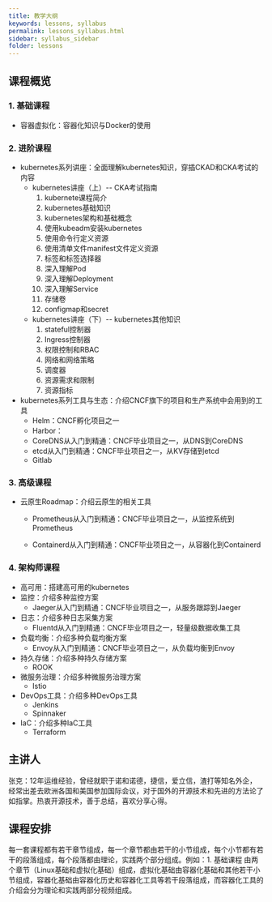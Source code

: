```yaml
---
title: 教学大纲
keywords: lessons, syllabus
permalink: lessons_syllabus.html
sidebar: syllabus_sidebar
folder: lessons
---
```


## 课程概览

### 1. 基础课程

+ 容器虚拟化：容器化知识与Docker的使用

### 2. 进阶课程

+ kubernetes系列讲座：全面理解kubernetes知识，穿插CKAD和CKA考试的内容
  + kubernetes讲座（上）-- CKA考试指南
    1. kubernete课程简介
    2. kubernetes基础知识
    3. kubernetes架构和基础概念
    4. 使用kubeadm安装kubernetes
    5. 使用命令行定义资源
    6. 使用清单文件manifest文件定义资源
    7. 标签和标签选择器
    8. 深入理解Pod
    9. 深入理解Deployment
    10. 深入理解Service
    11. 存储卷
    12. configmap和secret
  + kubernetes讲座（下）-- kubernetes其他知识
    1. stateful控制器
    2. Ingress控制器
    3. 权限控制和RBAC
    4. 网络和网络策略
    5. 调度器
    6. 资源需求和限制
    7. 资源指标
+ kubernetes系列工具与生态：介绍CNCF旗下的项目和生产系统中会用到的工具
  + Helm：CNCF孵化项目之一
  + Harbor：
  + CoreDNS从入门到精通：CNCF毕业项目之一，从DNS到CoreDNS
  + etcd从入门到精通：CNCF毕业项目之一，从KV存储到etcd
  + Gitlab

### 3. 高级课程

+ 云原生Roadmap：介绍云原生的相关工具

  + Prometheus从入门到精通：CNCF毕业项目之一，从监控系统到Prometheus

  + Containerd从入门到精通：CNCF毕业项目之一，从容器化到Containerd

### 4. 架构师课程

+ 高可用：搭建高可用的kubernetes
+ 监控：介绍多种监控方案
  + Jaeger从入门到精通：CNCF毕业项目之一，从服务跟踪到Jaeger
+ 日志：介绍多种日志采集方案
  + Fluentd从入门到精通：CNCF毕业项目之一，轻量级数据收集工具
+ 负载均衡：介绍多种负载均衡方案
  + Envoy从入门到精通：CNCF毕业项目之一，从负载均衡到Envoy
+ 持久存储：介绍多种持久存储方案
  + ROOK
+ 微服务治理：介绍多种微服务治理方案
  + Istio
+ DevOps工具：介绍多种DevOps工具
  + Jenkins
  + Spinnaker
+ IaC：介绍多种IaC工具
  + Terraform

## 主讲人

张克：12年运维经验，曾经就职于诺和诺德，捷信，爱立信，渣打等知名外企，经常出差去欧洲各国和美国参加国际会议，对于国外的开源技术和先进的方法论了如指掌。热衷开源技术，善于总结，喜欢分享心得。

## 课程安排

每一套课程都有若干章节组成，每一个章节都由若干的小节组成，每个小节都有若干的段落组成，每个段落都由理论，实践两个部分组成。例如：1. 基础课程 由两个章节（Linux基础和虚拟化基础）组成，虚拟化基础由容器化基础和其他若干小节组成，容器化基础由容器化历史和容器化工具等若干段落组成，而容器化工具的介绍会分为理论和实践两部分视频组成。
